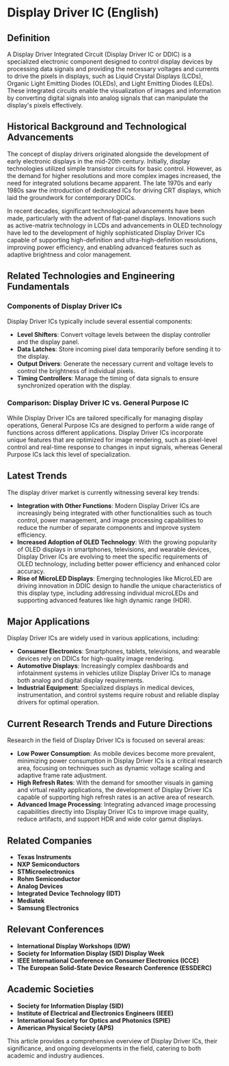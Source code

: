 # Display Driver IC (English)

## Definition
A Display Driver Integrated Circuit (Display Driver IC or DDIC) is a specialized electronic component designed to control display devices by processing data signals and providing the necessary voltages and currents to drive the pixels in displays, such as Liquid Crystal Displays (LCDs), Organic Light Emitting Diodes (OLEDs), and Light Emitting Diodes (LEDs). These integrated circuits enable the visualization of images and information by converting digital signals into analog signals that can manipulate the display's pixels effectively.

## Historical Background and Technological Advancements
The concept of display drivers originated alongside the development of early electronic displays in the mid-20th century. Initially, display technologies utilized simple transistor circuits for basic control. However, as the demand for higher resolutions and more complex images increased, the need for integrated solutions became apparent. The late 1970s and early 1980s saw the introduction of dedicated ICs for driving CRT displays, which laid the groundwork for contemporary DDICs.

In recent decades, significant technological advancements have been made, particularly with the advent of flat-panel displays. Innovations such as active-matrix technology in LCDs and advancements in OLED technology have led to the development of highly sophisticated Display Driver ICs capable of supporting high-definition and ultra-high-definition resolutions, improving power efficiency, and enabling advanced features such as adaptive brightness and color management.

## Related Technologies and Engineering Fundamentals
### Components of Display Driver ICs
Display Driver ICs typically include several essential components:
- **Level Shifters**: Convert voltage levels between the display controller and the display panel.
- **Data Latches**: Store incoming pixel data temporarily before sending it to the display.
- **Output Drivers**: Generate the necessary current and voltage levels to control the brightness of individual pixels.
- **Timing Controllers**: Manage the timing of data signals to ensure synchronized operation with the display.

### Comparison: Display Driver IC vs. General Purpose IC
While Display Driver ICs are tailored specifically for managing display operations, General Purpose ICs are designed to perform a wide range of functions across different applications. Display Driver ICs incorporate unique features that are optimized for image rendering, such as pixel-level control and real-time response to changes in input signals, whereas General Purpose ICs lack this level of specialization.

## Latest Trends
The display driver market is currently witnessing several key trends:
- **Integration with Other Functions**: Modern Display Driver ICs are increasingly being integrated with other functionalities such as touch control, power management, and image processing capabilities to reduce the number of separate components and improve system efficiency.
- **Increased Adoption of OLED Technology**: With the growing popularity of OLED displays in smartphones, televisions, and wearable devices, Display Driver ICs are evolving to meet the specific requirements of OLED technology, including better power efficiency and enhanced color accuracy.
- **Rise of MicroLED Displays**: Emerging technologies like MicroLED are driving innovation in DDIC design to handle the unique characteristics of this display type, including addressing individual microLEDs and supporting advanced features like high dynamic range (HDR).

## Major Applications
Display Driver ICs are widely used in various applications, including:
- **Consumer Electronics**: Smartphones, tablets, televisions, and wearable devices rely on DDICs for high-quality image rendering.
- **Automotive Displays**: Increasingly complex dashboards and infotainment systems in vehicles utilize Display Driver ICs to manage both analog and digital display requirements.
- **Industrial Equipment**: Specialized displays in medical devices, instrumentation, and control systems require robust and reliable display drivers for optimal operation.

## Current Research Trends and Future Directions
Research in the field of Display Driver ICs is focused on several areas:
- **Low Power Consumption**: As mobile devices become more prevalent, minimizing power consumption in Display Driver ICs is a critical research area, focusing on techniques such as dynamic voltage scaling and adaptive frame rate adjustment.
- **High Refresh Rates**: With the demand for smoother visuals in gaming and virtual reality applications, the development of Display Driver ICs capable of supporting high refresh rates is an active area of research.
- **Advanced Image Processing**: Integrating advanced image processing capabilities directly into Display Driver ICs to improve image quality, reduce artifacts, and support HDR and wide color gamut displays.

## Related Companies
- **Texas Instruments**
- **NXP Semiconductors**
- **STMicroelectronics**
- **Rohm Semiconductor**
- **Analog Devices**
- **Integrated Device Technology (IDT)**
- **Mediatek**
- **Samsung Electronics**

## Relevant Conferences
- **International Display Workshops (IDW)**
- **Society for Information Display (SID) Display Week**
- **IEEE International Conference on Consumer Electronics (ICCE)**
- **The European Solid-State Device Research Conference (ESSDERC)**

## Academic Societies
- **Society for Information Display (SID)**
- **Institute of Electrical and Electronics Engineers (IEEE)**
- **International Society for Optics and Photonics (SPIE)**
- **American Physical Society (APS)**

This article provides a comprehensive overview of Display Driver ICs, their significance, and ongoing developments in the field, catering to both academic and industry audiences.